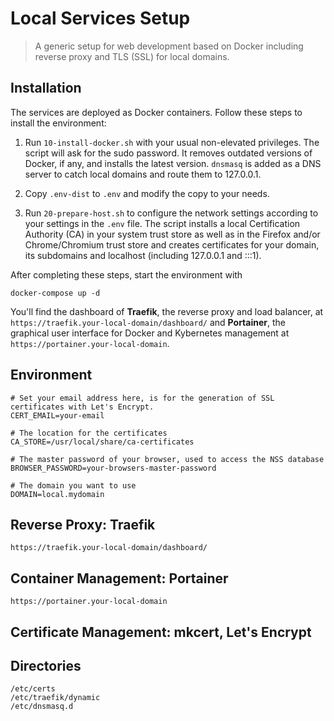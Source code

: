 # Local Services Setup

> A generic setup for web development based on Docker including reverse proxy
> and TLS (SSL) for local domains.

## Installation

The services are deployed as Docker containers. Follow these steps to install the
environment:

1. Run `10-install-docker.sh` with your usual non-elevated privileges.
The script will ask for the sudo password.
It removes outdated versions of Docker, if any, and installs the latest version.
`dnsmasq` is added as a DNS server to catch local domains and route them to 127.0.0.1. 


2. Copy `.env-dist` to `.env` and modify the copy to your needs.


3. Run `20-prepare-host.sh` to configure the network settings according to your settings
in the `.env` file.
The script installs a local Certification Authority (CA) in your system trust store
as well as in the Firefox and/or Chrome/Chromium trust store and creates certificates
for your domain, its subdomains and localhost (including 127.0.0.1 and :::1). 

After completing these steps, start the environment with

```shell
docker-compose up -d
```

You'll find the dashboard of **Traefik**, the reverse proxy and load balancer, at
`https://traefik.your-local-domain/dashboard/`
and **Portainer**, the graphical user interface for Docker and
Kybernetes management at
`https://portainer.your-local-domain`.

## Environment


```dotenv
# Set your email address here, is for the generation of SSL certificates with Let's Encrypt.
CERT_EMAIL=your-email

# The location for the certificates
CA_STORE=/usr/local/share/ca-certificates

# The master password of your browser, used to access the NSS database
BROWSER_PASSWORD=your-browsers-master-password

# The domain you want to use
DOMAIN=local.mydomain
```

## Reverse Proxy: Traefik

`https://traefik.your-local-domain/dashboard/`

## Container Management: Portainer

`https://portainer.your-local-domain`

## Certificate Management: mkcert, Let's Encrypt


## Directories

    /etc/certs
    /etc/traefik/dynamic
    /etc/dnsmasq.d
